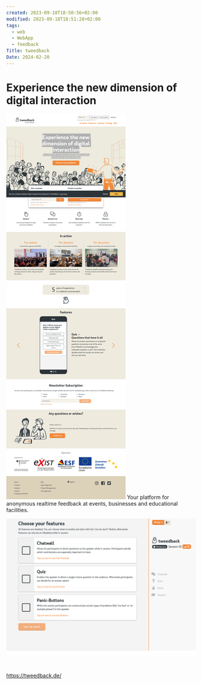 ```yaml
---
created: 2023-09-18T18:50:56+02:00
modified: 2023-09-18T18:51:28+02:00
tags:
  - web
  - WebApp
  - feedback
Title: tweedback
Date: 2024-02-20
---
```



# Experience the new dimension of digital interaction

![](_asset/2023-09-18-18-50-56_tweedback_image_1.png)
Your platform for anonymous realtime feedback at events, businesses and educational facilities.



![](_asset/2023-09-18-18-50-56_tweedback_image_2.png)

# 
https://tweedback.de/
